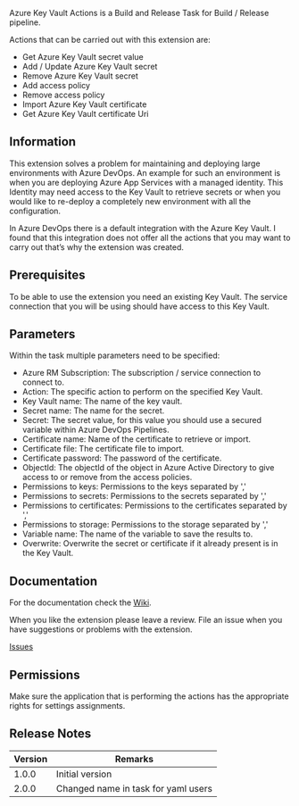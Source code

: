 Azure Key Vault Actions is a Build and Release Task for Build / Release pipeline.

Actions that can be carried out with this extension are:
* Get Azure Key Vault secret value
* Add / Update Azure Key Vault secret
* Remove Azure Key Vault secret
* Add access policy
* Remove access policy
* Import Azure Key Vault certificate
* Get Azure Key Vault certificate Uri

## Information

This extension solves a problem for maintaining and deploying large environments with Azure DevOps. An example for such an environment is when you are deploying Azure App Services with a managed identity. This Identity may need access to the Key Vault to retrieve secrets or when you would like to re-deploy a completely new environment with all the configuration.

In Azure DevOps there is a default integration with the Azure Key Vault. I found that this integration does not offer all the actions that you may want to carry out that’s why the extension was created.

## Prerequisites

To be able to use the extension you need an existing Key Vault. The service connection that you will be using should have access to this Key Vault.

## Parameters

Within the task multiple parameters need to be specified:
* Azure RM Subscription: The subscription / service connection to connect to.
* Action: The specific action to perform on the specified Key Vault.
* Key Vault name: The name of the key vault.
* Secret name: The name for the secret.
* Secret: The secret value, for this value you should use a secured variable within Azure DevOps Pipelines.
* Certificate name: Name of the certificate to retrieve or import. 
* Certificate file: The certificate file to import.
* Certificate password: The password of the certificate.
* ObjectId: The objectId of the object in Azure Active Directory to give access to or remove from the access policies.
* Permissions to keys: Permissions to the keys separated by ','
* Permissions to secrets: Permissions to the secrets separated by ','
* Permissions to certificates: Permissions to the certificates separated by ','
* Permissions to storage: Permissions to the storage separated by ','
* Variable name: The name of the variable to save the results to.
* Overwrite: Overwrite the secret or certificate if it already present is in the Key Vault.

## Documentation

For the documentation check the [Wiki](https://github.com/MaikvanderGaag/msft-extensions/wiki).

When you like the extension please leave a review. File an issue when you have suggestions or problems with the extension.

[Issues](https://github.com/MaikvanderGaag/msft-extensions/issues)

## Permissions

Make sure the application that is performing the actions has the appropriate rights for settings assignments.

## Release Notes

| Version | Remarks                             |  
|---------|-------------------------------------|
| 1.0.0   | Initial version                     |
| 2.0.0   | Changed name in task for yaml users |


